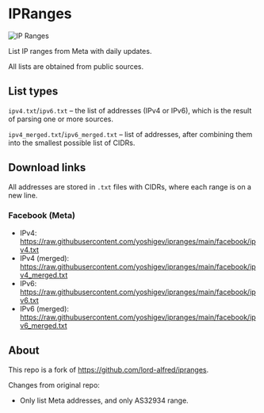 # IPRanges

![IP Ranges](logo.png)

List IP ranges from Meta with daily updates.

All lists are obtained from public sources.

## List types

`ipv4.txt`/`ipv6.txt` – the list of addresses (IPv4 or IPv6), which is the result of parsing one or more sources.

`ipv4_merged.txt`/`ipv6_merged.txt` – list of addresses, after combining them into the smallest possible list of CIDRs.

## Download links

All addresses are stored in `.txt` files with CIDRs, where each range is on a new line.

### Facebook (Meta)

- IPv4: https://raw.githubusercontent.com/yoshigev/ipranges/main/facebook/ipv4.txt
- IPv4 (merged): https://raw.githubusercontent.com/yoshigev/ipranges/main/facebook/ipv4_merged.txt
- IPv6: https://raw.githubusercontent.com/yoshigev/ipranges/main/facebook/ipv6.txt
- IPv6 (merged): https://raw.githubusercontent.com/yoshigev/ipranges/main/facebook/ipv6_merged.txt

## About

This repo is a fork of https://github.com/lord-alfred/ipranges.

Changes from original repo:
- Only list Meta addresses, and only AS32934 range.

